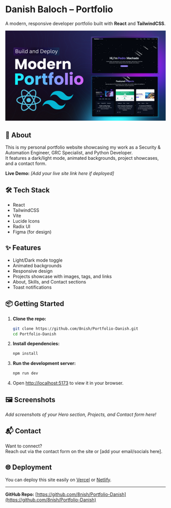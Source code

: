 # Danish Baloch – Portfolio

A modern, responsive developer portfolio built with **React** and **TailwindCSS**.

![Portfolio Banner](./banner.png)

## 🚀 About

This is my personal portfolio website showcasing my work as a Security & Automation Engineer, GRC Specialist, and Python Developer.  
It features a dark/light mode, animated backgrounds, project showcases, and a contact form.

**Live Demo:** _[Add your live site link here if deployed]_

## 🛠️ Tech Stack

- React
- TailwindCSS
- Vite
- Lucide Icons
- Radix UI
- Figma (for design)

## ✨ Features

- Light/Dark mode toggle
- Animated backgrounds
- Responsive design
- Projects showcase with images, tags, and links
- About, Skills, and Contact sections
- Toast notifications

## 📦 Getting Started

1. **Clone the repo:**

   ```bash
   git clone https://github.com/8nish/Portfolio-Danish.git
   cd Portfolio-Danish
   ```

2. **Install dependencies:**

   ```bash
   npm install
   ```

3. **Run the development server:**

   ```bash
   npm run dev
   ```

4. Open [http://localhost:5173](http://localhost:5173) to view it in your browser.

## 🖼️ Screenshots

_Add screenshots of your Hero section, Projects, and Contact form here!_

## 📬 Contact

Want to connect?  
Reach out via the contact form on the site or [add your email/socials here].

## 🌐 Deployment

You can deploy this site easily on [Vercel](https://vercel.com/) or [Netlify](https://netlify.com/).

---

**GitHub Repo:** [https://github.com/8nish/Portfolio-Danish](https://github.com/8nish/Portfolio-Danish)
